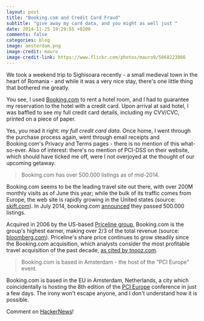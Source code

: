 ```yaml
---
layout: post
title: "Booking.com and Credit Card Fraud"
subtitle: "give away my card data, and you might as well just "
date: 2014-11-25 19:29:55 +0200
comments: false
categories: blog
image: amsterdam.png
image-credit: mauro
image-credit-link: https://www.flickr.com/photos/mauro9/5068223866
---
```


We took a weekend trip to Sighisoara recently - a small medieval town in the heart of Romania - and while it was a very nice stay, there's one little thing that bothered me greatly.

You see, I used [Booking.com](http://booking.com) to rent a hotel room, and I had to guarantee my reservation to the hotel with a credit card. Upon arrival at said hotel, I was baffled to see my full credit card details, including my <abbr>CVV/CVC</abbr>, printed on a piece of paper.

Yes, you read it right: _my full credit card data_. Once home, I went through the purchase process again, went through email receipts and Booking.com's Privacy and Terms pages - there is no mention of this what-so-ever. Also of interest: there's no mention of PCI-DSS on their website, which should have ticked me off, were I not overjoyed at the thought of our upcoming getaway.

> Booking.com has over 500.000 listings as of mid-2014.

Booking.com seems to be the leading travel site out there, with over 200M monthly visits as of June this year; while the bulk of its traffic comes from Europe, the web site is rapidly growing in the United states (source: [skift.com](http://skift.com/2014/06/17/the-most-popular-online-booking-sites-in-travel-2014-edition/)). In July 2014, booking.com [announced](http://news.booking.com/one-in-half-a-million/) they passed 500.000 listings.

Acquired in 2006 by the US-based [Priceline group](http://quotes.morningstar.com/stock/s?t=PCLN), Booking.com is the group's highest earner, making over 2/3 of the total revenue (source: [bloomberg.com](http://www.bloomberg.com/news/2013-01-22/booking-com-challenging-parent-priceline-in-u-s-travel.html)). Priceline's share price continues to grow steadily since the Booking.com acquisition, which analysts consider the most profitable travel acquisition of the past decade, [as cited by tnooz.com](http://www.tnooz.com/article/why-pricelines-purchase-of-booking-com-was-the-most-profitable-travel-deal-of-the-2000s/).

> Booking.com is based in Amsterdam - the host of the "PCI Europe" event.

Booking.com is based in the EU in Amsterdam, Netherlands, a city which coincidentally is hosting the 8th edition of the [PCI Europe](http://www.pci-portal.com/event/pcieurope14) conference in just a few days. The irony won't escape anyone, and I don't understand how it is possible.

Comment on [HackerNews](news.ycombinator.com)!
